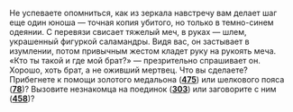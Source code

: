 Не успеваете опомниться, как из зеркала навстречу вам делает шаг еще один юноша — точная копия убитого, но только в темно-синем одеянии. С перевязи свисает тяжелый меч, в руках — шлем, украшенный фигуркой саламандры. Видя вас, он застывает в изумлении, потом привычным жестом кладет руку на рукоять меча. «Кто ты такой и где мой брат?» — презрительно спрашивает он. Хорошо, хоть брат, а не оживший мертвец. Что вы сделаете? Прибегнете к помощи золотого медальона ([**475**](#n_475)) или шелкового пояса ([**78**](#n_78))? Вызовите незнакомца на поединок ([**303**](#n_303)) или заговорите с ним ([**458**](#n_458))?

